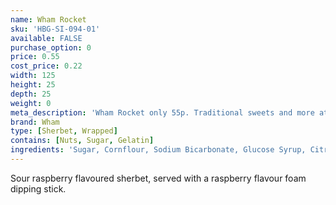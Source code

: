 ```yaml
---
name: Wham Rocket
sku: 'HBG-SI-094-01'
available: FALSE
purchase_option: 0
price: 0.55
cost_price: 0.22
width: 125
height: 25
depth: 25
weight: 0
meta_description: 'Wham Rocket only 55p. Traditional sweets and more at Humbugs Confectionery Store. Specialists in satisfying your sweet tooth!'
brand: Wham
type: [Sherbet, Wrapped]
contains: [Nuts, Sugar, Gelatin]
ingredients: 'Sugar, Cornflour, Sodium Bicarbonate, Glucose Syrup, Citric Acid, Tartaric Acid, Dextrose, Beef Gelatine, Anti-Caking Agent, Flavourings, Natural Colours (Beetroot Red, Curcumin, Chlorophylls)'
---
```

Sour raspberry flavoured sherbet, served with a raspberry flavour foam dipping stick.